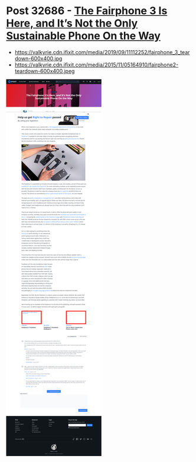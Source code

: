 # Post 32686 - [The Fairphone 3 Is Here, and It&#8217;s Not the Only Sustainable Phone On the Way](https://www.ifixit.com/News/32686/the-fairphone-3-is-here-and-its-not-the-only-sustainable-phone-on-the-way)

- https://valkyrie.cdn.ifixit.com/media/2019/09/11112252/fairphone_3_teardown-600x400.jpg
- https://valkyrie.cdn.ifixit.com/media/2015/11/05164910/fairphone2-teardown-600x400.jpeg

![screencap](screenshots/c208b152-086b-4ec2-a9ba-9454b190ca0c.png)
